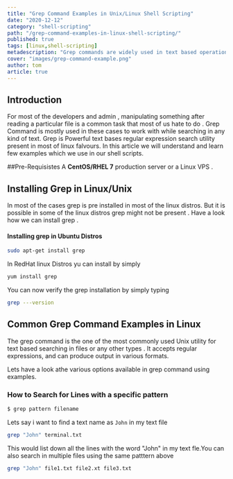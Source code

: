 ```yaml
---
title: "Grep Command Examples in Unix/Linux Shell Scripting"
date: "2020-12-12"
category: "shell-scripting"
path: "/grep-command-examples-in-linux-shell-scripting/"
published: true
tags: [linux,shell-scripting]
metadescription: "Grep commands are widely used in text based operations linux shell scripting .Lets learn Grep Command Exmples in Unix/Linux Shell Scripting"
cover: "images/grep-command-example.png"
author: tom
article: true
---
```


## Introduction
For most of the developers and admin , manipulating something after reading a particular file is a common task that most of us hate to do .
Grep Command is mostly used in these cases to work with while searching in any kind of text.
Grep is Powerful text bases regular expression search utility present in most of linux falvours. 
In this article we will understand and learn few examples which we use in our shell scripts.


##Pre-Requisistes
A **CentOS/RHEL 7**  production server or a Linux VPS . 

## Installing Grep in Linux/Unix
In most of the cases grep is pre installed in most of the linux distros. But it is possible in some of the linux distros grep might not be present .
 Have a look how we can install grep .
 #### Installing grep in Ubuntu Distros
 ```bash
 sudo apt-get install grep
 ```

 In RedHat linux Distros yu can install by simply 
 ```bash
 yum install grep
 ```
 You can now verify the grep installation by simply typing 
 ```bash
 grep ---version
```
## Common Grep Command Examples in Linux 
The grep command is the one of the most commonly used  Unix utility for text based searching in files or any other types . It accepts regular expressions, and can produce output in various formats.  

Lets have a look athe various options available in grep command  using examples.

### How to Search for Lines with a specific pattern

```bash
$ grep pattern filename
```
Lets say i want to find a text name as ```John``` in my text file

```bash
grep "John" terminal.txt
```
This would list down all the lines with the word "John" in my text fle.You can also search in multiple files using the same patttern above 

```bash
grep "John" file1.txt file2.xt file3.txt 
```



